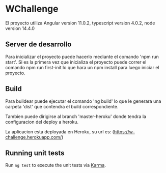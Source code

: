 # WChallenge

El proyecto utiliza Angular version 11.0.2, typescript version 4.0.2, node version 14.4.0

## Server de desarrollo

Para inicializar el proyecto puede hacerlo mediante el comando 'npm run start'.
Si es la primera vez que inicializa el proyecto puede correr el comando npm run first-init lo que hara un npm install para luego iniciar el proyecto.


## Build

Para buildear puede ejecutar el comando 'ng build' lo que le generara una carpeta 'dist' que contendra el build correspondiente.

Tambien puede dirigirse al branch 'master-heroku' donde tendra la configuracion del deploy a heroku.

La aplicacion esta deployada en Heroku, su url es: (https://w-challenge.herokuapp.com/)

## Running unit tests

Run `ng test` to execute the unit tests via [Karma](https://karma-runner.github.io).
